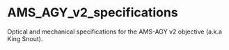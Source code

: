 # AMS_AGY_v2_specifications
Optical and mechanical specifications for the AMS-AGY v2 objective (a.k.a King Snout).
